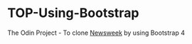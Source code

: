 # TOP-Using-Bootstrap

The Odin Project - To clone [Newsweek](https://www.newsweek.com/) by using Bootstrap 4